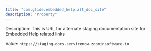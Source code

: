 ```yaml
---
title: "com.glide.embedded_help.alt_doc_site"
description: "Property"
---
```


Description: This is URL for alternate staging documentation site for Embedded Help related links

Value: `https://staging-docs-servicenow.zoominsoftware.io`